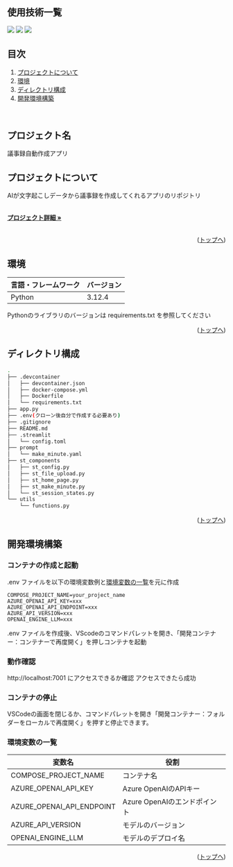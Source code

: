 <div id="top"></div>

## 使用技術一覧

<!-- シールド一覧 -->
<!-- 該当するプロジェクトの中から任意のものを選ぶ-->
<p style="display: inline">
  <img src="https://img.shields.io/badge/-Python-F2C63C.svg?logo=python&style=for-the-badge">
  <img src="https://img.shields.io/badge/-Streamlit-FF4B4B?style=flat&logo=streamlit&logoColor=white">
  <img src="https://img.shields.io/badge/-Docker-1488C6.svg?logo=docker&style=for-the-badge">
</p>

## 目次

1. [プロジェクトについて](#プロジェクトについて)
2. [環境](#環境)
3. [ディレクトリ構成](#ディレクトリ構成)
4. [開発環境構築](#開発環境構築)

<!-- READMEの作成方法のドキュメントのリンク -->
<br />

<!-- プロジェクト名を記載 -->

## プロジェクト名

議事録自動作成アプリ

<!-- プロジェクトについて -->

## プロジェクトについて

AIが文字起こしデータから議事録を作成してくれるアプリのリポジトリ

<!-- プロジェクトの概要を記載 -->

  <p align="left">
    <br />
    <!-- プロジェクト詳細にBacklogのWikiのリンク -->
    <a href="Backlogのwikiリンク"><strong>プロジェクト詳細 »</strong></a>
    <br />
    <br />

<p align="right">(<a href="#top">トップへ</a>)</p>

## 環境

<!-- 言語、フレームワーク、ミドルウェア、インフラの一覧とバージョンを記載 -->

| 言語・フレームワーク  | バージョン |
| --------------------- | ---------- |
| Python                | 3.12.4     |

Pythonのライブラリのバージョンは requirements.txt を参照してください

<p align="right">(<a href="#top">トップへ</a>)</p>

## ディレクトリ構成

```bash
.
├── .devcontainer
│   ├── devcontainer.json
│   ├── docker-compose.yml
│   ├── Dockerfile
│   └── requirements.txt
├── app.py
├── .env(クローン後自分で作成する必要あり)
├── .gitignore
├── README.md
├── .streamlit
│   └── config.toml
├── prompt
│   └── make_minute.yaml
├── st_components
│   ├── st_config.py
│   ├── st_file_upload.py
│   ├── st_home_page.py
│   ├── st_make_minute.py
│   └── st_session_states.py
└── utils
    └── functions.py
```


<p align="right">(<a href="#top">トップへ</a>)</p>

## 開発環境構築

<!-- コンテナの作成方法、パッケージのインストール方法など、開発環境構築に必要な情報を記載 -->

### コンテナの作成と起動

.env ファイルを以下の環境変数例と[環境変数の一覧](#環境変数の一覧)を元に作成

```.env
COMPOSE_PROJECT_NAME=your_project_name
AZURE_OPENAI_API_KEY=xxx
AZURE_OPENAI_API_ENDPOINT=xxx
AZURE_API_VERSION=xxx
OPENAI_ENGINE_LLM=xxx
```

.env ファイルを作成後、VScodeのコマンドパレットを開き、「開発コンテナー：コンテナーで再度開く」を押しコンテナを起動

### 動作確認

http://localhost:7001 にアクセスできるか確認
アクセスできたら成功

### コンテナの停止

VSCodeの画面を閉じるか、コマンドパレットを開き「開発コンテナー：フォルダーをローカルで再度開く」を押すと停止できます。

### 環境変数の一覧

| 変数名                 | 役割                                        |
| ---------------------- | ----------------------------------------- |
| COMPOSE_PROJECT_NAME      | コンテナ名                               |
| AZURE_OPENAI_API_KEY      | Azure OpenAIのAPIキー                   |
| AZURE_OPENAI_API_ENDPOINT | Azure OpenAIのエンドポイント              |
| AZURE_API_VERSION         | モデルのバージョン                        |
| OPENAI_ENGINE_LLM         | モデルのデプロイ名                        |

<p align="right">(<a href="#top">トップへ</a>)</p>
